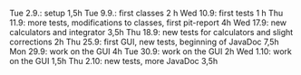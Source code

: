 Tue 2.9.: setup 1,5h
Tue 9.9.: first classes 2 h
Wed 10.9: first tests 1 h
Thu 11.9: more tests, modifications to classes, first pit-report 4h
Wed 17.9: new calculators and integrator 3,5h
Thu 18.9: new tests for calculators and slight corrections 2h
Thu 25.9: first GUI, new tests, beginning of JavaDoc 7,5h
Mon 29.9: work on the GUI 4h
Tue 30.9: work on the GUI 2h
Wed 1.10: work on the GUI 1,5h
Thu 2.10: new tests, more JavaDoc 3,5h
